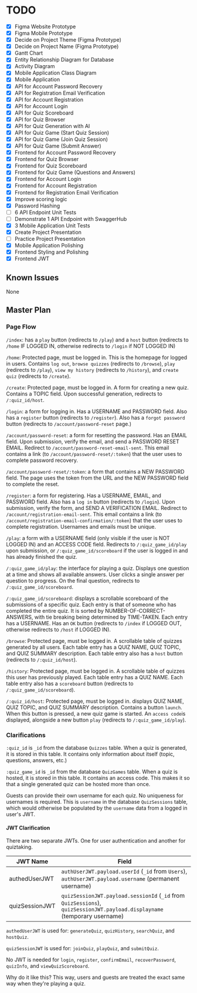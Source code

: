 # TODO

- [x] Figma Website Prototype
- [x] Figma Mobile Prototype
- [x] Decide on Project Theme (Figma Prototype)
- [x] Decide on Project Name (Figma Prototype)
- [x] Gantt Chart
- [x] Entity Relationship Diagram for Database
- [x] Activity Diagram
- [x] Mobile Application Class Diagram
- [x] Mobile Application
- [x] API for Account Password Recovery
- [x] API for Registration Email Verification
- [x] API for Account Registration
- [x] API for Account Login
- [x] API for Quiz Scoreboard
- [x] API for Quiz Browser
- [x] API for Quiz Generation with AI
- [x] API for Quiz Game (Start Quiz Session)
- [x] API for Quiz Game (Join Quiz Session)
- [x] API for Quiz Game (Submit Answer)
- [x] Frontend for Account Password Recovery
- [x] Frontend for Quiz Browser
- [x] Frontend for Quiz Scoreboard
- [x] Frontend for Quiz Game (Questions and Answers)
- [x] Frontend for Account Login
- [x] Frontend for Account Registration
- [x] Frontend for Registration Email Verification
- [x] Improve scoring logic
- [x] Password Hashing
- [ ] 6 API Endpoint Unit Tests
- [ ] Demonstrate 1 API Endpoint with SwaggerHub
- [x] 3 Mobile Application Unit Tests
- [x] Create Project Presentation
- [ ] Practice Project Presentation
- [x] Mobile Application Polishing
- [x] Frontend Styling and Polishing
- [x] Frontend JWT

## Known Issues

None

## Master Plan

### Page Flow

`/index`: has a `play` button (redirects to `/play`) and a `host` button (redirects to `/home` IF LOGGED IN, otherwise redirects to `/login` if NOT LOGGED IN)

`/home`: Protected page, must be logged in. This is the homepage for logged in users. Contains `log out`, `browse quizzes` (redirects to `/browse`), `play` (redirects to `/play`), `view my history` (redirects to `/history`), and `create quiz` (redirects to `/create`).

`/create`: Protected page, must be logged in. A form for creating a new quiz. Contains a TOPIC field. Upon successful generation, redirects to `/:quiz_id/host`.

`/login`: a form for logging in. Has a USERNAME and PASSWORD field. Also has a `register` button (redirects to `/register`). Also has a `forgot password` button (redirects to `/account/password-reset` page.)

`/account/password-reset`: a form for resetting the password. Has an EMAIL field. Upon submission, verify the email, and send a PASSWORD RESET EMAIL. Redirect to `/account/password-reset-email-sent`. This email contains a link (to `/account/password-reset/:token`) that the user uses to complete password recovery.

`/account/password-reset/:token`: a form that contains a NEW PASSWORD field. The page uses the token from the URL and the NEW PASSWORD field to complete the reset.

`/register`: a form for registering. Has a USERNAME, EMAIL, and PASSWORD field. Also has a `log in` button (redirects to `/login`). Upon submission, verify the form, and SEND A VERIFICATION EMAIL. Redirect to `/account/registration-email-sent`. This email contains a link (to `/account/registration-email-confirmation/:token`) that the user uses to complete registration. Usernames and emails must be unique.

`/play`: a form with a USERNAME field (only visible if the user is NOT LOGGED IN) and an ACCESS CODE field. Redirects to `/:quiz_game_id/play` upon submission, or `/:quiz_game_id/scoreboard` if the user is logged in and has already finished the quiz.

`/:quiz_game_id/play`: the interface for playing a quiz. Displays one question at a time and shows all available answers. User clicks a single answer per question to progress. On the final question, redirects to `/:quiz_game_id/scoreboard`.

`/:quiz_game_id/scoreboard`: displays a scrollable scoreboard of the submissions of a specific quiz. Each entry is that of someone who has completed the entire quiz. It is sorted by NUMBER-OF-CORRECT-ANSWERS, with tie breaking being determined by TIME-TAKEN. Each entry has a USERNAME. Has an `OK` button (redirects to `/index` if LOGGED OUT, otherwise redirects to `/host` if LOGGED IN).

`/browse`: Protected page, must be logged in. A scrollable table of quizzes generated by all users. Each table entry has a QUIZ NAME, QUIZ TOPIC, and QUIZ SUMMARY description. Each table entry also has a `host` button (redirects to `/:quiz_id/host`).

`/history`: Protected page, must be logged in. A scrollable table of quizzes this user has previously played. Each table entry has a QUIZ NAME. Each table entry also has a `scoreboard` button (redirects to `/:quiz_game_id/scoreboard`).

`/:quiz_id/host`: Protected page, must be logged in. displays QUIZ NAME, QUIZ TOPIC, and QUIZ SUMMARY description. Contains a button `launch`. When this button is pressed, a new quiz game is started. An `access code`is displayed, alongside a new button `play` (redirects to `/:quiz_game_id/play`).

### Clarifications

`:quiz_id` is `_id` from the database `Quizzes` table. When a quiz is generated, it is stored in this table. It contains only information about itself (topic, questions, answers, etc.)

`:quiz_game_id` is `_id` from the database `QuizGames` table. When a quiz is hosted, it is stored in this table. It contains an access code. This makes it so that a single generated quiz can be hosted more than once.

Guests can provide their own username for each quiz. No uniqueness for usernames is required. This is `username` in the database `QuizSessions` table, which would otherwise be populated by the `username` data from a logged in user's JWT.

#### JWT Clarification

There are two separate JWTs. One for user authentication and another for quiztaking.

| JWT Name       | Field                                                          |
| -------------- | -------------------------------------------------------------- |
| authedUserJWT  | `authUserJWT.payload.userId` (`_id` from `Users`), `authUserJWT.payload.username` (permanent username)              |
| quizSessionJWT | `quizSessionJWT.payload.sessionId` (`_id` from `QuizSessions`), `quizSessionJWT.payload.displayname` (temporary username) |

`authedUserJWT` is used for: `generateQuiz`, `quizHistory`, `searchQuiz`, and `hostQuiz`.

`quizSessionJWT` is used for: `joinQuiz`, `playQuiz`, and `submitQuiz`.

No JWT is needed for `login`, `register`, `confirmEmail`, `recoverPassword`, `quizInfo`, and `viewQuizScoreboard`.

Why do it like this? This way, users and guests are treated the exact same way when they're playing a quiz.
